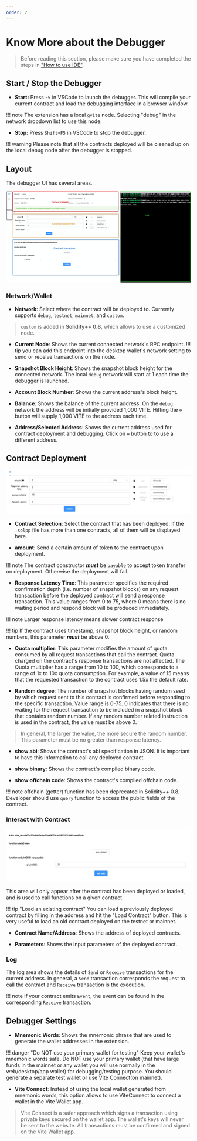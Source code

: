 ```yaml
---
order: 2
---
```


# Know More about the Debugger

> Before reading this section, please make sure you have completed the steps in ["How to use IDE"](README.md).

## Start / Stop the Debugger

* **Start:** Press `F5` in VSCode to launch the debugger. This will compile your current contract and load the debugging interface in a browser window. 

!!! note
    The extension has a local `gvite` node. Selecting "debug" in the network dropdown list to use this node.

* **Stop:** Press `Shift+F5` in VSCode to stop the debugger.

!!! warning
    Please note that all the contracts deployed will be cleaned up on the local debug node after the debugger is stopped.

## Layout

The debugger UI has several areas.

![](./assets/know-more-01.png)

### Network/Wallet

* **Network**: Select where the contract will be deployed to. Currently supports `debug`, `testnet`, `mainnet`, and `custom`.

> `custom` is added in **Solidity++ 0.8**, which allows to use a customized node.

* **Current Node**: Shows the current connected network's RPC endpoint.
!!! tip
    you can add this endpoint into the desktop wallet's network setting to send or receive transactions on the node.

* **Snapshot Block Height**: Shows the snapshot block height for the connected network. The local `debug` network will start at 1 each time the debugger is launched.

* **Account Block Number**: Shows the current address's block height.

* **Balance**: Shows the balance of the current address. On the `debug` network the address will be initially provided 1,000 VITE. Hitting the `⊕` button will supply 1,000 VITE to the address each time. 

* **Address/Selected Address**: Shows the current address used for contract deployment and debugging. Click on `⊕` button to to use a different address.

## Contract Deployment

![](./assets/know-more-02.png)

* **Contract Selection**: Select the contract that has been deployed. If the `.solpp` file has more than one contracts, all of them will be displayed here.

* **amount**: Send a certain amount of token to the contract upon deployment.

!!! note
    The contract constructor ***must*** be `payable` to accept token transfer on deployment. Otherwise the deployment will fail.

* **Response Latency Time**: 
This parameter specifies the required confirmation depth (i.e. number of snapshot blocks) on any request transaction before the deployed contract will send a response transaction. This value ranges from 0 to 75, where 0 means there is no waiting period and respond block will be produced immediately.

!!! note
    Larger response latency means slower contract response

!!! tip 
    If the contract uses timestamp, snapshot block height, or random numbers, this parameter ***must*** be above 0. 

* **Quota multiplier**: This parameter modifies the amount of quota consumed by all request transactions that call the contract. Quota charged on the contract's response transactions are not affected. The Quota multiplier has a range from 10 to 100, which corresponds to a range of 1x to 10x quota consumption. For example, a value of 15 means that the requested transaction to the contract uses 1.5x the default rate.

* **Random degree**: The number of snapshot blocks having random seed by which request sent to this contract is confirmed before responding to the specific transaction. Value range is 0-75. 0 indicates that there is no waiting for the request transaction to be included in a snapshot block that contains random number. If any random number related instruction is used in the contract, the value must be above 0. 
> In general, the larger the value, the more secure the random number. This parameter must be no greater than response latency.

* **show abi**: Shows the contract's abi specification in JSON. It is important to have this information to call any deployed contract.

* **show binary**: Shows the contract's compiled binary code.

* **show offchain code**: Shows the contract's compiled offchain code. 

!!! note
    offchain (getter) function has been deprecated in Solidity++ 0.8. Developer should use `query` function to access the public fields of the contract.

### Interact with Contract

![](./assets/know-more-03.png)

This area will only appear after the contract has been deployed or loaded, and is used to call functions on a given contract.

!!! tip "Load an existing contract"
    You can load a previously deployed contract by filling in the address and hit the "Load Contract" button. This is very useful to load an old contract deployed on the testnet or mainnet.

* **Contract Name/Address**: Shows the address of deployed contracts.

* **Parameters**: Shows the input parameters of the deployed contract.

### Log

The log area shows the details of `Send` or `Receive` transactions for the current address. In general, a `Send` transaction corresponds the request to call the contract and `Receive` transaction is the execution.

!!! note
    If your contract emits `Event`, the event can be found in the corresponding `Receive` transaction. 

## Debugger Settings

* **Mnemonic Words**: Shows the mnemonic phrase that are used to generate the wallet addresses in the extension.

!!! danger "Do NOT use your primary wallet for testing"
    Keep your wallet's mnemonic words safe. Do NOT use your primary wallet (that have large funds in the mainnet or any wallet you will use normally in the web/desktop/app wallet) for debugging/testing purpose. You should generate a separate test wallet or use Vite Connect(on mainnet). 


* **Vite Connect**: Instead of using the local wallet generated from mnemonic words, this option allows to use ViteConnect to connect a wallet in the Vite Wallet app.

> Vite Connect is a safer approach which signs a transaction using private keys secured on the wallet app. The wallet's keys will never be sent to the website. All transactions must be confirmed and signed on the Vite Wallet app. 
